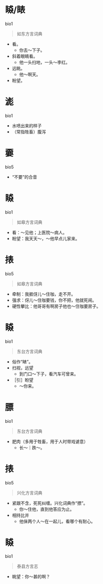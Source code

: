 # 䁭/䁃
bio1
> 如东方言词典
- 看。
  - 你去～下子。
- 斜着眼睛看。
  - 他一头扫地，一头～李红。
- 远眺。
  - 他～啊天。
- 盼望。

# 滮
bio1
- 水喷出来的样子
- （常指牲畜）腹泻

# 嫑
bio5
- “不要”的合音

# 䁭
bio1
> 如皋方言词典
- 看：～见他；上医院～病人。
- 盼望：我天天～，～他早点儿家来。

# 㧼
bio5
> 如皋方言词典
- 牵制：我捱伢儿～住咖，走不开。
- 强求：伢儿～住咖要钱，你不把，他就死闹。
- 硬性攀比：他哥哥有啊房子他也～住咖要房子。

# 䁭
bio1
> 东台方言词典
- 俗作“䁃”。
- 扫视，远望
  - 到门口～下子，看汽车可曾来。
- ［引］盼望
  - ～你来。

# 膘
bio1
> 东台方言词典
- 肥肉（多用于牲畜，用于人时带戏谑意）
  - 长～｜跌～。

# 㧼
bio5
> 兴化方言词典
- 紧跟不含，死死纠缠。兴化词典作“摽”。
  - 你～住他，直到他答应为止。
- 相持比并
  - 他俫两个人～在一起儿，看哪个有耐心。

# 䁭
bio1
> 泰县方言志
- 眺望：你～甚的啊？

